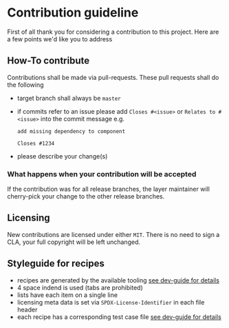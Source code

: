 # Contribution guideline

First of all thank you for considering a contribution to this project.
Here are a few points we'd like you to address

## How-To contribute

Contributions shall be made via pull-requests.
These pull requests shall do the following

- target branch shall always be `master`
- if commits refer to an issue please add `Closes #<issue>` or `Relates to #<issue>` into the commit message
  e.g.

  ```text
  add missing dependency to component

  Closes #1234
  ```

- please describe your change(s)

### What happens when your contribution will be accepted

If the contribution was for all release branches, the layer maintainer will cherry-pick your change to the other release branches.

## Licensing

New contributions are licensed under either `MIT`.
There is no need to sign a CLA, your full copyright will be left unchanged.

## Styleguide for recipes

- recipes are generated by the available tooling [see dev-guide for details](scripts/README.md)
- 4 space indend is used (tabs are prohibited)
- lists have each item on a single line
- licensing meta data is set via `SPDX-License-Identifier` in each file header
- each recipe has a corresponding test case file [see dev-guide for details](scripts/README.md)
